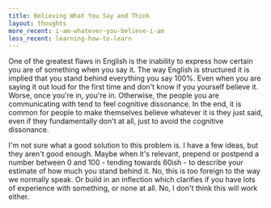 ```yaml
---
title: Believing What You Say and Think
layout: thoughts
more_recent: i-am-whatever-you-believe-i-am
less_recent: learning-how-to-learn
---
```

One of the greatest flaws in English is the inability to express how certain you are of something when you say it. The way English is structured it is implied that you stand behind everything you say 100%. Even when you are saying it out loud for the first time and don't know if you yourself believe it. Worse, once you're in, you're in. Otherwise, the people you are communicating with tend to feel cognitive dissonance. In the end, it is common for people to make themselves believe whatever it is they just said, even if they fundamentally don't at all, just to avoid the cognitive dissonance.

I'm not sure what a good solution to this problem is. I have a few ideas, but they aren't good enough. Maybe when it's relevant, prepend or postpend a number between 0 and 100 - tending towards 60ish - to describe your estimate of how much you stand behind it. No, this is too foreign to the way we normally speak. Or build in an inflection which clarifies if you have lots of experience with something, or none at all. No, I don't think this will work either.